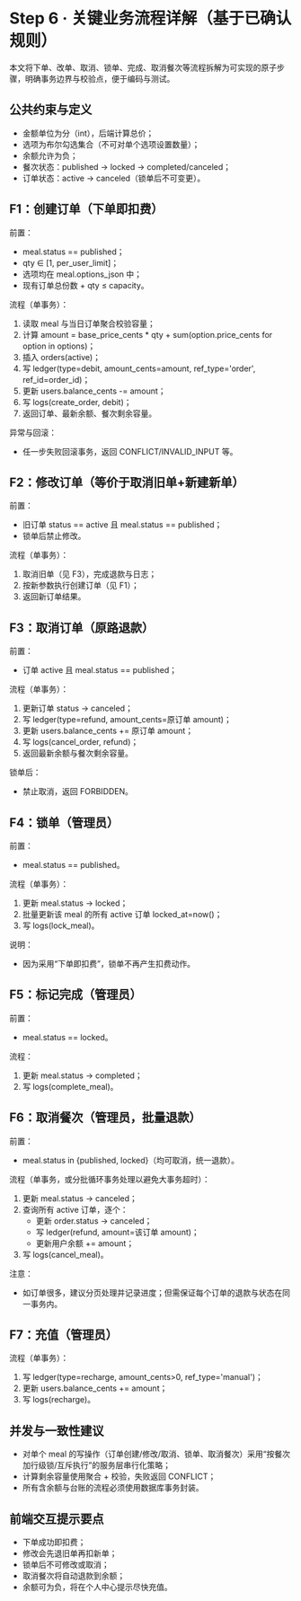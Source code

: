 # Step 6 · 关键业务流程详解（基于已确认规则）

本文将下单、改单、取消、锁单、完成、取消餐次等流程拆解为可实现的原子步骤，明确事务边界与校验点，便于编码与测试。

## 公共约束与定义
- 金额单位为分（int），后端计算总价；
- 选项为布尔勾选集合（不可对单个选项设置数量）；
- 余额允许为负；
- 餐次状态：published → locked → completed/canceled；
- 订单状态：active → canceled（锁单后不可变更）。

## F1：创建订单（下单即扣费）
前置：
- meal.status == published；
- qty ∈ [1, per_user_limit]；
- 选项均在 meal.options_json 中；
- 现有订单总份数 + qty ≤ capacity。

流程（单事务）：
1) 读取 meal 与当日订单聚合校验容量；
2) 计算 amount = base_price_cents * qty + sum(option.price_cents for option in options)；
3) 插入 orders(active)；
4) 写 ledger(type=debit, amount_cents=amount, ref_type='order', ref_id=order_id)；
5) 更新 users.balance_cents -= amount；
6) 写 logs(create_order, debit)；
7) 返回订单、最新余额、餐次剩余容量。

异常与回滚：
- 任一步失败回滚事务，返回 CONFLICT/INVALID_INPUT 等。

## F2：修改订单（等价于取消旧单+新建新单）
前置：
- 旧订单 status == active 且 meal.status == published；
- 锁单后禁止修改。

流程（单事务）：
1) 取消旧单（见 F3），完成退款与日志；
2) 按新参数执行创建订单（见 F1）；
3) 返回新订单结果。

## F3：取消订单（原路退款）
前置：
- 订单 active 且 meal.status == published；

流程（单事务）：
1) 更新订单 status → canceled；
2) 写 ledger(type=refund, amount_cents=原订单 amount)；
3) 更新 users.balance_cents += 原订单 amount；
4) 写 logs(cancel_order, refund)；
5) 返回最新余额与餐次剩余容量。

锁单后：
- 禁止取消，返回 FORBIDDEN。

## F4：锁单（管理员）
前置：
- meal.status == published。

流程（单事务）：
1) 更新 meal.status → locked；
2) 批量更新该 meal 的所有 active 订单 locked_at=now()；
3) 写 logs(lock_meal)。

说明：
- 因为采用“下单即扣费”，锁单不再产生扣费动作。

## F5：标记完成（管理员）
前置：
- meal.status == locked。

流程：
1) 更新 meal.status → completed；
2) 写 logs(complete_meal)。

## F6：取消餐次（管理员，批量退款）
前置：
- meal.status in {published, locked}（均可取消，统一退款）。

流程（单事务，或分批循环事务处理以避免大事务超时）：
1) 更新 meal.status → canceled；
2) 查询所有 active 订单，逐个：
   - 更新 order.status → canceled；
   - 写 ledger(refund, amount=该订单 amount)；
   - 更新用户余额 += amount；
3) 写 logs(cancel_meal)。

注意：
- 如订单很多，建议分页处理并记录进度；但需保证每个订单的退款与状态在同一事务内。

## F7：充值（管理员）
流程（单事务）：
1) 写 ledger(type=recharge, amount_cents>0, ref_type='manual')；
2) 更新 users.balance_cents += amount；
3) 写 logs(recharge)。

## 并发与一致性建议
- 对单个 meal 的写操作（订单创建/修改/取消、锁单、取消餐次）采用“按餐次加行级锁/互斥执行”的服务层串行化策略；
- 计算剩余容量使用聚合 + 校验，失败返回 CONFLICT；
- 所有含余额与台账的流程必须使用数据库事务封装。

## 前端交互提示要点
- 下单成功即扣费；
- 修改会先退旧单再扣新单；
- 锁单后不可修改或取消；
- 取消餐次将自动退款到余额；
- 余额可为负，将在个人中心提示尽快充值。
